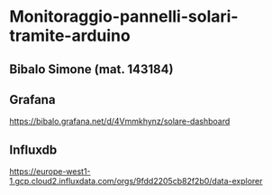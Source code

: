 # Monitoraggio-pannelli-solari-tramite-arduino

## Bibalo Simone (mat. 143184)

## Grafana

https://bibalo.grafana.net/d/4Vmmkhynz/solare-dashboard


## Influxdb

https://europe-west1-1.gcp.cloud2.influxdata.com/orgs/9fdd2205cb82f2b0/data-explorer
